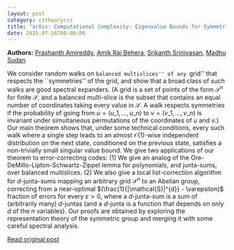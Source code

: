 ```yaml
---
layout: post
category: cstheoryrss
title: "arXiv: Computational Complexity: Eigenvalue Bounds for Symmetric Markov Chains on Multislices With"
date: 2025-07-16T00:00:00
---
```


**Authors:** [Prashanth Amireddy](https://dblp.uni-trier.de/search?q=Prashanth+Amireddy), [Amik Raj Behera](https://dblp.uni-trier.de/search?q=Amik+Raj+Behera), [Srikanth Srinivasan](https://dblp.uni-trier.de/search?q=Srikanth+Srinivasan), [Madhu Sudan](https://dblp.uni-trier.de/search?q=Madhu+Sudan)

We consider random walks on ``balanced multislices'' of any ``grid'' that
respects the ``symmetries'' of the grid, and show that a broad class of such
walks are good spectral expanders. (A grid is a set of points of the form
$\mathcal{S}^n$ for finite $\mathcal{S}$, and a balanced multi-slice is the
subset that contains an equal number of coordinates taking every value in
$\mathcal{S}$. A walk respects symmetries if the probability of going from $u =
(u\_1,\ldots,u\_n)$ to $v = (v\_1,\ldots,v\_n)$ is invariant under simultaneous
permutations of the coordinates of $u$ and $v$.) Our main theorem shows that,
under some technical conditions, every such walk where a single step leads to
an almost $\mathcal{O}(1)$-wise independent distribution on the next state,
conditioned on the previous state, satisfies a non-trivially small singular
value bound.
We give two applications of our theorem to error-correcting codes: (1) We
give an analog of the Ore-DeMillo-Lipton-Schwartz-Zippel lemma for polynomials,
and junta-sums, over balanced multislices. (2) We also give a local
list-correction algorithm for $d$-junta-sums mapping an arbitrary grid
$\mathcal{S}^n$ to an Abelian group, correcting from a near-optimal
$(\frac{1}{|\mathcal{S}|^{d}} - \varepsilon)$ fraction of errors for every
$\varepsilon > 0$, where a $d$-junta-sum is a sum of (arbitrarily many)
$d$-juntas (and a $d$-junta is a function that depends on only $d$ of the $n$
variables).
Our proofs are obtained by exploring the representation theory of the
symmetric group and merging it with some careful spectral analysis.

[Read original post](http://arxiv.org/abs/2507.10731v1)
